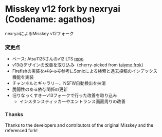 # Misskey v12 fork by nexryai (Codename: agathos)
nexryaiによるMisskey v12フォーク

### 変更点
 - ベース: Atsu1125さんのv12 LTS [repo](https://github.com/atsu1125/misskey-v12/)
 - v13のデザインの改善を取り込み（cherry-picked from [taiyme frok](https://github.com/taiyme/misskey)）
 - Firefishの実装を~~パクって~~参考にSonicによる検索と過去投稿のインデックス機能を実装
 - チャンネルとギャラリー、NSFW自動検出を抹消
 - 脆弱性のある依存関係の更新
 - 旧りなっくすきーv13フォークで行った改善を取り込み
   * インスタンスティッカーやエントランス画面周りの改善

### Thanks
Thanks to the developers and contributors of the original Misskey and the referenced fork!
